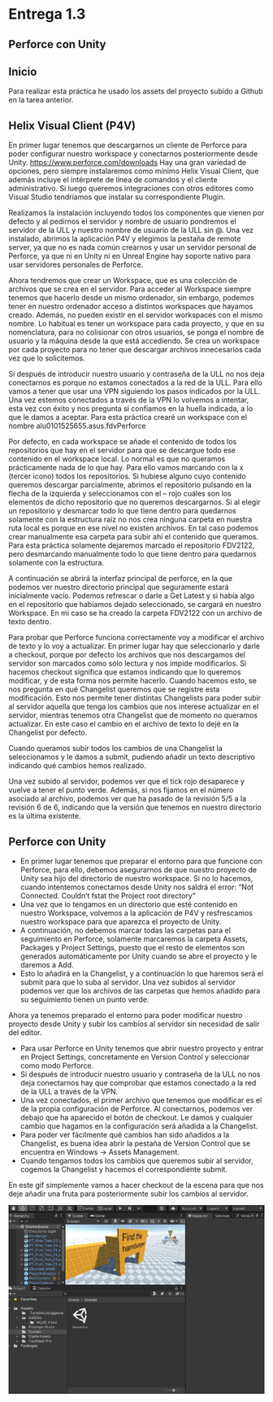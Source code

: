 # Entrega 1.3
## Perforce con Unity

## Inicio
Para realizar esta práctica he usado los assets del proyecto subido a Github en la tarea anterior.

## Helix Visual Client (P4V)
En primer lugar tenemos que descargarnos un cliente de Perforce para poder configurar nuestro workspace y conectarnos posteriormente desde Unity. https://www.perforce.com/downloads 
Hay una gran variedad de opciones, pero siempre instalaremos como mínimo Helix Visual Client, que además incluye el intérprete de línea de comandos y el cliente administrativo. Si luego queremos integraciones con otros editores como Visual Studio tendríamos que instalar su correspondiente Plugin.

Realizamos la instalación incluyendo todos los componentes que vienen por defecto y al pedirnos el servidor y nombre de usuario pondremos el servidor de la ULL y nuestro nombre de usuario de la ULL sin @.
Una vez instalado, abrimos la aplicación P4V y elegimos la pestaña de remote server, ya que no es nada común crearnos y usar un servidor personal de Perforce, ya que ni en Unity ni en Unreal Engine hay soporte nativo para usar servidores personales de Perforce.

Ahora tendremos que crear un Workspace, que es una colección de archivos que se crea en el servidor. Para acceder al Workspace siempre tenemos que hacerlo desde un mismo ordenador, sin embargo, podemos tener en nuestro ordenador acceso a distintos workspaces que hayamos creado. Además, no pueden existir en el servidor workspaces con el mismo nombre.
Lo habitual es tener un workspace para cada proyecto, y que en su nomenclatura, para no colisionar con otros usuarios, se ponga el nombre de usuario y la máquina desde la que está accediendo. Se crea un workspace por cada proyecto para no tener que descargar archivos innecesarios cada vez que lo solicitemos.

Si después de introducir nuestro usuario y contraseña de la ULL no nos deja conectarnos es porque no estamos conectados a la red de la ULL. Para ello vamos a tener que usar una VPN siguiendo los pasos indicados por la ULL.
Una vez estemos conectados a través de la VPN lo volvemos a intentar, esta vez con éxito y nos pregunta si confiamos en la huella indicada, a lo que le damos a aceptar.
Para esta práctica crearé un workspace con el nombre alu0101525655.asus.fdvPerforce

Por defecto, en cada workspace se añade el contenido de todos los repositorios que hay en el servidor para que se descargue todo ese contenido en el workspace local. Lo normal es que no queramos prácticamente nada de lo que hay. Para ello vamos marcando con la x (tercer icono) todos los repositorios.
Si hubiese alguno cuyo contenido queremos descargar parcialmente, abrimos el repositorio pulsando en la flecha de la izquierda y seleccionamos con el – rojo cuáles son los elementos de dicho repositorio que no queremos descargarnos.
Si al elegir un repositorio y desmarcar todo lo que tiene dentro para quedarnos solamente con la estructura raíz no nos crea ninguna carpeta en nuestra ruta local es porque en ese nivel no existen archivos. En tal caso podemos crear manualmente esa carpeta para subir ahí el contenido que queramos.
Para esta práctica solamente dejaremos marcado el repositorio FDV2122, pero desmarcando manualmente todo lo que tiene dentro para quedarnos solamente con la estructura.

A continuación se abrirá la interfaz principal de perforce, en la que podemos ver nuestro directorio principal que seguramente estará inicialmente vacío. Podemos refrescar o darle a Get Latest y si había algo en el repositorio que habíamos dejado seleccionado, se cargará en nuestro Workspace. En mi caso se ha creado la carpeta FDV2122 con un archivo de texto dentro.

Para probar que Perforce funciona correctamente voy a modificar el archivo de texto y lo voy a actualizar. En primer lugar hay que seleccionarlo y darle a checkout, porque por defecto los archivos que nos descargamos del servidor son marcados como sólo lectura y nos impide modificarlos. Si hacemos checkout significa que estamos indicando que lo queremos modificar, y de esta forma nos permite hacerlo.
Cuando hacemos esto, se nos pregunta en qué Changelist queremos que se registre esta modificación. Esto nos permite tener distintas Changelists para poder subir al servidor aquella que tenga los cambios que nos interese actualizar en el servidor, mientras tenemos otra Changelist que de momento no queramos actualizar. En este caso el cambio en el archivo de texto lo dejé en la Changelist por defecto.

Cuando queramos subir todos los cambios de una Changelist la seleccionamos y le damos a submit, pudiendo añadir un texto descriptivo indicando qué cambios hemos realizado.

Una vez subido al servidor, podemos ver que el tick rojo desaparece y vuelve a tener el punto verde. Además, si nos fijamos en el número asociado al archivo, podemos ver que ha pasado de la revisión 5/5 a la revisión 6 de 6, indicando que la versión que tenemos en nuestro directorio es la última existente.


## Perforce con Unity
- En primer lugar tenemos que preparar el entorno para que funcione con Perforce, para ello, debemos asegurarnos de que nuestro proyecto de Unity sea hijo del directorio de nuestro workspace. Si no lo hacemos, cuando intentemos conectarnos desde Unity nos saldrá el error: “Not Connected. Couldn’t fstat the Project root directory”
- Una vez que lo tengamos en un directorio que esté contenido en nuestro Workspace, volvemos a la aplicación de P4V y resfrescamos nuestro workspace para que aparezca el proyecto de Unity. 
- A continuación, no debemos marcar todas las carpetas para el seguimiento en Perforce, solamente marcaremos la carpeta Assets, Packages y Project Settings, puesto que el resto de elementos son generados automáticamente por Unity cuando se abre el proyecto y le daremos a Add.
- Esto lo añadirá en la Changelist, y a continuación lo que haremos será el submit para que lo suba al servidor. Una vez subidos al servidor podemos ver que los archivos de las carpetas que hemos añadido para su seguimiento tienen un punto verde.

Ahora ya tenemos preparado el entorno para poder modificar nuestro proyecto desde Unity y subir los cambios al servidor sin necesidad de salir del editor.
- Para usar Perforce en Unity tenemos que abrir nuestro proyecto y entrar en Project Settings, concretamente en Version Control y seleccionar como modo Perforce.
- Si después de introducir nuestro usuario y contraseña de la ULL no nos deja conectarnos hay que comprobar que estamos conectado a la red de la ULL a través de la VPN.
- Una vez conectados, el primer archivo que tenemos que modificar es el de la propia configuración de Perforce. Al conectarnos, podemos ver debajo que ha aparecido el botón de checkout. Le damos y cualquier cambio que hagamos en la configuración será añadida a la Changelist.
- Para poder ver fácilmente qué cambios han sido añadidos a la Changelist, es buena idea abrir la pestaña de Version Control que se encuentra en Windows -> Assets Management.
- Cuando tengamos todos los cambios que queremos subir al servidor, cogemos la Changelist y hacemos el correspondiente submit. 

En este gif simplemente vamos a hacer checkout de la escena para que nos deje añadir una fruta para posteriormente subir los cambios al servidor.

![alt text](https://github.com/RubnGB/ull_master_fundamentosDesarrollo/blob/main/Practica1/Tarea3_Perforce/gif_animation_01c.gif)